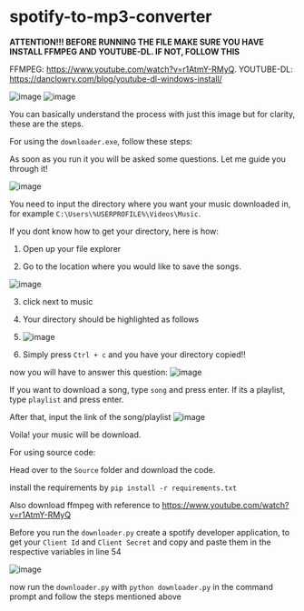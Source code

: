 # spotify-to-mp3-converter

**ATTENTION!!! BEFORE RUNNING THE FILE MAKE SURE YOU HAVE INSTALL FFMPEG AND YOUTUBE-DL. IF NOT, FOLLOW THIS**

FFMPEG: https://www.youtube.com/watch?v=r1AtmY-RMyQ.
YOUTUBE-DL: https://danclowry.com/blog/youtube-dl-windows-install/

![image](https://user-images.githubusercontent.com/72354934/146514933-d6280a07-3990-4b45-a589-8e40b5db0d44.png)
![image](https://user-images.githubusercontent.com/72354934/147679395-f36d515a-386d-4c27-b1d8-7c93c3a088af.png)

You can basically understand the process with just this image but for clarity, these are the steps.

For using the `downloader.exe`, follow these steps:

As soon as you run it you will be asked some questions. Let me guide you through it!

![image](https://user-images.githubusercontent.com/72354934/146515253-296f4059-295a-4bf4-9674-b2336143e228.png)

You need to input the directory where you want your music downloaded in, for example `C:\Users\%USERPROFILE%\Videos\Music`. 

If you dont know how to get your directory, here is how:

1. Open up your file explorer

2. Go to the location where you would like to save the songs.

  ![image](https://user-images.githubusercontent.com/72354934/146515575-20d3082c-e0d5-46c8-8e44-f871f1ead52c.png)
    
3.  click next to music
    
4. Your directory should be highlighted as follows

5. ![image](https://user-images.githubusercontent.com/72354934/146515675-db0d566d-7c10-4317-b7fc-c8b801f3d7f3.png)

6. Simply press `Ctrl + c` and you have your directory copied!!

now you will have to answer this question:
![image](https://user-images.githubusercontent.com/72354934/146515764-88c3fef1-9c29-446f-a7cf-8edfa805c6d3.png)

If you want to download a song, type `song` and press enter. If its a playlist, type `playlist` and press enter.

After that, input the link of the song/playlist 
![image](https://user-images.githubusercontent.com/72354934/146515914-ba5fb91b-5bb3-42c7-8359-0811a880af8f.png)

Voila! your music will be download.

For using source code:

Head over to the `Source` folder and download the code.

install the requirements by `pip install -r requirements.txt`

Also download ffmpeg with reference to https://www.youtube.com/watch?v=r1AtmY-RMyQ

Before you run the `downloader.py` create a spotify developer application, to get your `Client Id` and `Client Secret` and copy and paste them in the respective variables in line 54

![image](https://user-images.githubusercontent.com/72354934/146638933-3b6420fc-659e-4a11-828d-f6b316b74f97.png)

now run the `downloader.py` with `python downloader.py` in the command prompt and follow the steps mentioned above
